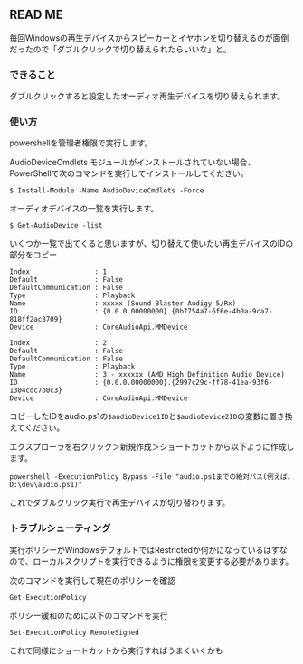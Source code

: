 ## READ ME
毎回Windowsの再生デバイスからスピーカーとイヤホンを切り替えるのが面倒だったので「ダブルクリックで切り替えられたらいいな」と。

### できること
ダブルクリックすると設定したオーディオ再生デバイスを切り替えられます。

### 使い方
powershellを管理者権限で実行します。

AudioDeviceCmdlets モジュールがインストールされていない場合、PowerShellで次のコマンドを実行してインストールしてください。
```
$ Install-Module -Name AudioDeviceCmdlets -Force
```

オーディオデバイスの一覧を実行します。
```
$ Get-AudioDevice -list
```

いくつか一覧で出てくると思いますが、切り替えて使いたい再生デバイスのIDの部分をコピー
```
Index                : 1
Default              : False
DefaultCommunication : False
Type                 : Playback
Name                 : xxxxx (Sound Blaster Audigy 5/Rx)
ID                   : {0.0.0.00000000}.{0b7754a7-6f6e-4b0a-9ca7-818ff2ac8709}
Device               : CoreAudioApi.MMDevice

Index                : 2
Default              : False
DefaultCommunication : False
Type                 : Playback
Name                 : 3 - xxxxxx (AMD High Definition Audio Device)
ID                   : {0.0.0.00000000}.{2997c29c-ff78-41ea-93f6-1304cdc7b0c3}
Device               : CoreAudioApi.MMDevice
```

コピーしたIDをaudio.ps1の`$audioDevice1ID`と`$audioDevice2ID`の変数に置き換えてください。

エクスプローラを右クリック＞新規作成＞ショートカットから以下ように作成します。
```
powershell -ExecutionPolicy Bypass -File "audio.ps1までの絶対パス(例えば、D:\dev\audio.ps1)" 
```

これでダブルクリック実行で再生デバイスが切り替わります。


### トラブルシューティング
実行ポリシーがWindowsデフォルトではRestrictedか何かになっているはずなので、ローカルスクリプトを実行できるように権限を変更する必要があります。

次のコマンドを実行して現在のポリシーを確認
```
Get-ExecutionPolicy
```

ポリシー緩和のために以下のコマンドを実行
```
Set-ExecutionPolicy RemoteSigned
```

これで同様にショートカットから実行すればうまくいくかも
